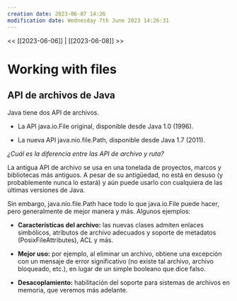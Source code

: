```yaml
---
creation date: 2023-06-07 14:26
modification date: Wednesday 7th June 2023 14:26:31
---
```


<< [[2023-06-06]] | [[2023-06-08]] >>

# Working with files


## API de archivos de Java

Java tiene dos API de archivos.

- La API java.io.File original, disponible desde Java 1.0 (1996).

- La nueva API java.nio.file.Path, disponible desde Java 1.7 (2011).

*¿Cuál es la diferencia entre las API de archivo y ruta?*

La antigua API de archivo se usa en una tonelada de proyectos, marcos y bibliotecas más antiguos.  A pesar de su antigüedad, no está en desuso (y probablemente nunca lo estará) y aún puede usarlo con cualquiera de las últimas versiones de Java.

Sin embargo, java.nio.file.Path hace todo lo que java.io.File puede hacer, pero generalmente de mejor manera y más.  Algunos ejemplos:

- **Características del archivo:** las nuevas clases admiten enlaces simbólicos, atributos de archivo adecuados y soporte de metadatos (PosixFileAttributes), ACL y más.

- **Mejor uso:** por ejemplo, al eliminar un archivo, obtiene una excepción con un mensaje de error significativo (no existe tal archivo, archivo bloqueado, etc.), en lugar de un simple booleano que dice falso.

- **Desacoplamiento:** habilitación del soporte para sistemas de archivos en memoria, que veremos más adelante.




